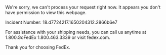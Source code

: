  	


 	

We're sorry, we can't process your request right now. It appears you don't have permission to view this webpage.


Incident Number: 18.d7724217.1650204312.2866b6e7





For assistance with your shipping needs, you can call us anytime at 1.800.GoFedEx 1.800.463.3339 or visit fedex.com.




Thank you for choosing FedEx.